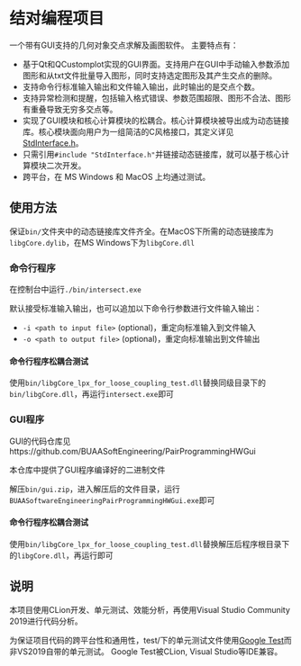 # 结对编程项目
一个带有GUI支持的几何对象交点求解及画图软件。
主要特点有：
- 基于Qt和QCustomplot实现的GUI界面。支持用户在GUI中手动输入参数添加图形和从txt文件批量导入图形，同时支持选定图形及其产生交点的删除。
- 支持命令行标准输入输出和文件输入输出，此时输出的是交点个数。
- 支持异常检测和提醒，包括输入格式错误、参数范围超限、图形不合法、图形有重叠导致无穷多交点等。
- 实现了GUI模块和核心计算模块的松耦合。核心计算模块被导出成为动态链接库。核心模块面向用户为一组简洁的C风格接口，其定义详见[StdInterface.h](https://github.com/BUAASoftEngineering/PairProgrammingHW/blob/master/src/StdInterface.h)。
- 只需引用`#include "StdInterface.h"`并链接动态链接库，就可以基于核心计算模块二次开发。
- 跨平台，在 MS Windows 和 MacOS 上均通过测试。

## 使用方法
保证`bin/`文件夹中的动态链接库文件齐全。在MacOS下所需的动态链接库为`libgCore.dylib`，在MS Windows下为`libgCore.dll`

### 命令行程序
在控制台中运行`./bin/intersect.exe`

默认接受标准输入输出，也可以追加以下命令行参数进行文件输入输出：
- `-i <path to input file>` (optional)，重定向标准输入到文件输入
- `-o <path to output file>` (optional)，重定向标准输出到文件输出

#### 命令行程序松耦合测试

使用`bin/libgCore_lpx_for_loose_coupling_test.dll`替换同级目录下的`bin/libgCore.dll`，再运行`intersect.exe`即可

### GUI程序

GUI的代码仓库见https://github.com/BUAASoftEngineering/PairProgrammingHWGui

本仓库中提供了GUI程序编译好的二进制文件

解压`bin/gui.zip`，进入解压后的文件目录，运行`BUAASoftwareEngineeringPairProgrammingHWGui.exe`即可

#### 命令行程序松耦合测试

使用`bin/libgCore_lpx_for_loose_coupling_test.dll`替换解压后程序根目录下的`libgCore.dll`，再运行即可

## 说明
本项目使用CLion开发、单元测试、效能分析，再使用Visual Studio Community 2019进行代码分析。

为保证项目代码的跨平台性和通用性，test/下的单元测试文件使用[Google Test](https://github.com/google/googletest)而非VS2019自带的单元测试。 Google Test被CLion, Visual Studio等IDE兼容。
